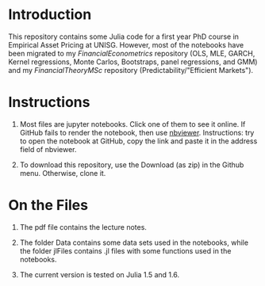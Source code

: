 # Introduction

This repository contains some Julia code for a first year PhD course in Empirical Asset Pricing at UNISG. However, most of the notebooks have been migrated to my *FinancialEconometrics* repository (OLS, MLE, GARCH, Kernel regressions, Monte Carlos, Bootstraps, panel regressions, and GMM)
and my *FinancialTheoryMSc* repository (Predictability/"Efficient Markets"). 

# Instructions

1.  Most files are jupyter notebooks. Click one of them to see it online. If GitHub fails to render the notebook, then use [nbviewer](https://nbviewer.jupyter.org/). Instructions: try to open the notebook at GitHub, copy the link and paste it in the address field of nbviewer.

2.  To download this repository, use the Download (as zip) in the Github menu. Otherwise, clone it.


# On the Files

1. The pdf file contains the lecture notes.

2. The folder Data contains some data sets used in the notebooks, while the folder jlFiles contains .jl files with some functions used in the notebooks.

3. The current version is tested on Julia 1.5 and 1.6.
